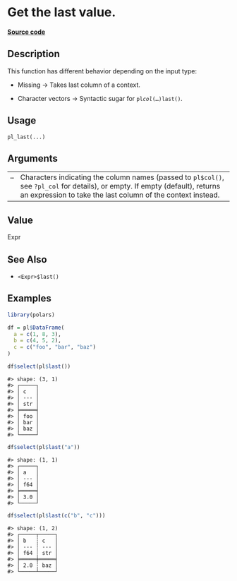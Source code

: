 

# Get the last value.

[**Source code**](https://github.com/pola-rs/r-polars/tree/main/R/functions__lazy.R#L264)

## Description

This function has different behavior depending on the input type:

<ul>
<li>

Missing -\> Takes last column of a context.

</li>
<li>

Character vectors -\> Syntactic sugar for <code>pl$col(…)$last()</code>.

</li>
</ul>

## Usage

<pre><code class='language-R'>pl_last(...)
</code></pre>

## Arguments

<table>
<tr>
<td style="white-space: nowrap; font-family: monospace; vertical-align: top">
<code id="pl_last_:_...">…</code>
</td>
<td>
Characters indicating the column names (passed to <code>pl$col()</code>,
see <code>?pl_col</code> for details), or empty. If empty (default),
returns an expression to take the last column of the context instead.
</td>
</tr>
</table>

## Value

Expr

## See Also

<ul>
<li>

<code>\<Expr\>$last()</code>

</li>
</ul>

## Examples

``` r
library(polars)

df = pl$DataFrame(
  a = c(1, 8, 3),
  b = c(4, 5, 2),
  c = c("foo", "bar", "baz")
)

df$select(pl$last())
```

    #> shape: (3, 1)
    #> ┌─────┐
    #> │ c   │
    #> │ --- │
    #> │ str │
    #> ╞═════╡
    #> │ foo │
    #> │ bar │
    #> │ baz │
    #> └─────┘

``` r
df$select(pl$last("a"))
```

    #> shape: (1, 1)
    #> ┌─────┐
    #> │ a   │
    #> │ --- │
    #> │ f64 │
    #> ╞═════╡
    #> │ 3.0 │
    #> └─────┘

``` r
df$select(pl$last(c("b", "c")))
```

    #> shape: (1, 2)
    #> ┌─────┬─────┐
    #> │ b   ┆ c   │
    #> │ --- ┆ --- │
    #> │ f64 ┆ str │
    #> ╞═════╪═════╡
    #> │ 2.0 ┆ baz │
    #> └─────┴─────┘
